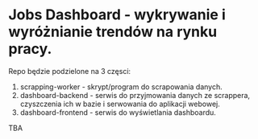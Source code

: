 # Jobs Dashboard - wykrywanie i wyróżnianie trendów na rynku pracy.

Repo będzie podzielone na 3 częsci:

1. scrapping-worker - skrypt/program do scrapowania danych. 
2. dashboard-backend - serwis do przyjmowania danych ze scrappera, czyszczenia ich w bazie i serwowania do aplikacji webowej.
3. dashboard-frontend - serwis do wyświetlania dashboardu.

TBA
